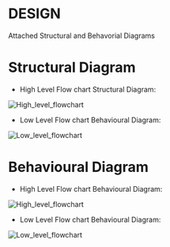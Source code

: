 # DESIGN
Attached Structural and Behavorial Diagrams
 # Structural Diagram
 * High Level Flow chart Structural Diagram:
 
 ![High_level_flowchart](https://github.com/LOGESHWARANS389/M1_RetailBillingSystem_Application/blob/main/2_Design/activitydiagram.jpg)
 
 * Low Level Flow chart Behavioural Diagram:
 
 ![Low_level_flowchart](https://github.com/LOGESHWARANS389/M1_RetailBillingSystem_Application/blob/main/2_Design/activitydiagram2.jpg)
 
  # Behavioural Diagram
 * High Level Flow chart Behavioural Diagram:
 
 ![High_level_flowchart](https://github.com/LOGESHWARANS389/M1_RetailBillingSystem_Application/blob/main/2_Design/diagram3.jpg)
 
 * Low Level Flow chart Behavioural Diagram:
 
 ![Low_level_flowchart](https://github.com/LOGESHWARANS389/M1_RetailBillingSystem_Application/blob/main/2_Design/diagram4.jpg)
